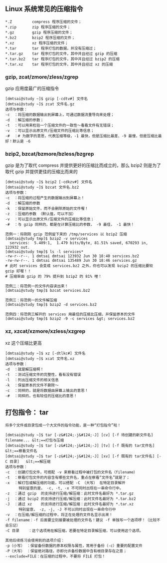 ## Linux 系统常见的压缩指令
    *.Z         compress 程序压缩的文件；
    *.zip       zip 程序压缩的文件；
    *.gz        gzip 程序压缩的文件；
    *.bz2       bzip2 程序压缩的文件；
    *.xz        xz 程序压缩的文件；
    *.tar       tar 程序打包的数据，并没有压缩过；
    *.tar.gz    tar 程序打包的文件，其中并且经过 gzip 的压缩
    *.tar.bz2   tar 程序打包的文件，其中并且经过 bzip2 的压缩
    *.tar.xz    tar 程序打包的文件，其中并且经过 xz 的压缩
### gzip, zcat/zmore/zless/zgrep
gzip 应用度最广的压缩指令

    [dmtsai@study ~]$ gzip [-cdtv#] 文件名
    [dmtsai@study ~]$ zcat 文件名.gz
    选项与参数：
    -c  ：将压缩的数据输出到屏幕上，可通过数据流重导向来处理；
    -d  ：解压缩的参数；
    -t  ：可以用来检验一个压缩文件的一致性～看看文件有无错误；
    -v  ：可以显示出原文件/压缩文件的压缩比等信息；
    -#  ：# 为数字的意思，代表压缩等级，-1 最快，但是压缩比最差、-9 最慢，但是压缩比最好！默认是 -6
### bzip2, bzcat/bzmore/bzless/bzgrep
gzip 是为了取代 compress 并提供更好的压缩比而成立的，那么 bzip2 则是为了取代 gzip 并提供更佳的压缩比而来的

    [dmtsai@study ~]$ bzip2 [-cdkzv#] 文件名
    [dmtsai@study ~]$ bzcat 文件名.bz2
    选项与参数：
    -c  ：将压缩的过程产生的数据输出到屏幕上！
    -d  ：解压缩的参数
    -k  ：保留原始文件，而不会删除原始的文件喔！
    -z  ：压缩的参数 （默认值，可以不加）
    -v  ：可以显示出原文件/压缩文件的压缩比等信息；
    -#  ：与 gzip 同样的，都是在计算压缩比的参数， -9 最佳， -1 最快！
    
    范例一：将刚刚 gzip 范例留下来的 /tmp/services 以 bzip2 压缩
    [dmtsai@study tmp]$ bzip2 -v services
      services:  5.409:1,  1.479 bits/Byte, 81.51% saved, 670293 in, 123932 out.
    [dmtsai@study tmp]$ ls -l services*
    -rw-r--r--. 1 dmtsai dmtsai 123932 Jun 30 18:40 services.bz2
    -rw-rw-r--. 1 dmtsai dmtsai 135489 Jun 30 18:46 services.gz
    # 此时 services 会变成 services.bz2 之外，你也可以发现 bzip2 的压缩比要较 gzip 好喔！！
    # 压缩率由 gzip 的 79% 提升到 bzip2 的 81% 哩！
    
    范例二：将范例一的文件内容读出来！
    [dmtsai@study tmp]$ bzcat services.bz2
    
    范例三：将范例一的文件解压缩
    [dmtsai@study tmp]$ bzip2 -d services.bz2
    
    范例四：将范例三解开的 services 用最佳的压缩比压缩，并保留原本的文件
    [dmtsai@study tmp]$ bzip2 -9 -c services &gt; services.bz2

### xz, xzcat/xzmore/xzless/xzgrep

xz 这个压缩比更高

    [dmtsai@study ~]$ xz [-dtlkc#] 文件名
    [dmtsai@study ~]$ xcat 文件名.xz
    选项与参数：
    -d  ：就是解压缩啊！
    -t  ：测试压缩文件的完整性，看有没有错误
    -l  ：列出压缩文件的相关信息
    -k  ：保留原本的文件不删除～
    -c  ：同样的，就是将数据由屏幕上输出的意思！
    -#  ：同样的，也有较佳的压缩比的意思！
## 打包指令： tar

    将多个文件或目录包成一个大文件的指令功能，是一种“打包指令”啦！
    
    [dmtsai@study ~]$ tar [-z&#124;-j&#124;-J] [cv] [-f 待创建的新文件名] filename... &lt;==打包与压缩
    [dmtsai@study ~]$ tar [-z&#124;-j&#124;-J] [tv] [-f 既有的 tar文件名]             &lt;==察看文件名
    [dmtsai@study ~]$ tar [-z&#124;-j&#124;-J] [xv] [-f 既有的 tar文件名] [-C 目录]   &lt;==解压缩
    选项与参数：
    -c  ：创建打包文件，可搭配 -v 来察看过程中被打包的文件名（filename）
    -t  ：察看打包文件的内容含有哪些文件名，重点在察看“文件名”就是了；
    -x  ：解打包或解压缩的功能，可以搭配 -C （大写） 在特定目录解开
          特别留意的是， -c, -t, -x 不可同时出现在一串命令行中。
    -z  ：通过 gzip  的支持进行压缩/解压缩：此时文件名最好为 *.tar.gz
    -j  ：通过 bzip2 的支持进行压缩/解压缩：此时文件名最好为 *.tar.bz2
    -J  ：通过 xz    的支持进行压缩/解压缩：此时文件名最好为 *.tar.xz
          特别留意， -z, -j, -J 不可以同时出现在一串命令行中
    -v  ：在压缩/解压缩的过程中，将正在处理的文件名显示出来！
    -f filename：-f 后面要立刻接要被处理的文件名！建议 -f 单独写一个选项啰！（比较不会忘记）
    -C 目录    ：这个选项用在解压缩，若要在特定目录解压缩，可以使用这个选项。
    
    其他后续练习会使用到的选项介绍：
    -p（小写） ：保留备份数据的原本权限与属性，常用于备份（-c）重要的配置文件
    -P（大写） ：保留绝对路径，亦即允许备份数据中含有根目录存在之意；
    --exclude=FILE：在压缩的过程中，不要将 FILE 打包！ 